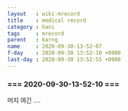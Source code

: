 ```yaml
---
layout   : wiki-mrecord
title    : medical record
category : hani
tags     : mrecord
parent   : karng
name     : 2020-09-30-13-52-07
f-day    : 2020-09-30 13:52:10 +0900
last-day : 2020-09-30 13:52:55 +0900
---
```


### === 2020-09-30-13-52-10 ===  
머지 여긴 ....
